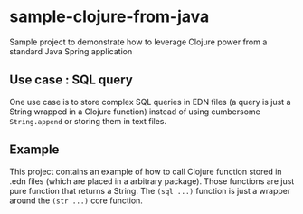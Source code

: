 # sample-clojure-from-java
Sample project to demonstrate how to leverage Clojure power from a standard Java Spring application

## Use case : SQL query
One use case is to store complex SQL queries in EDN files (a query is just a String wrapped in a Clojure function) 
instead of using cumbersome `String.append` or storing them in text files.

## Example
This project contains an example of how to call Clojure function stored in .edn files (which are placed in a arbitrary package).
Those functions are just pure function that returns a String. The `(sql ...)` function is just a wrapper around the `(str ...)` core function.
